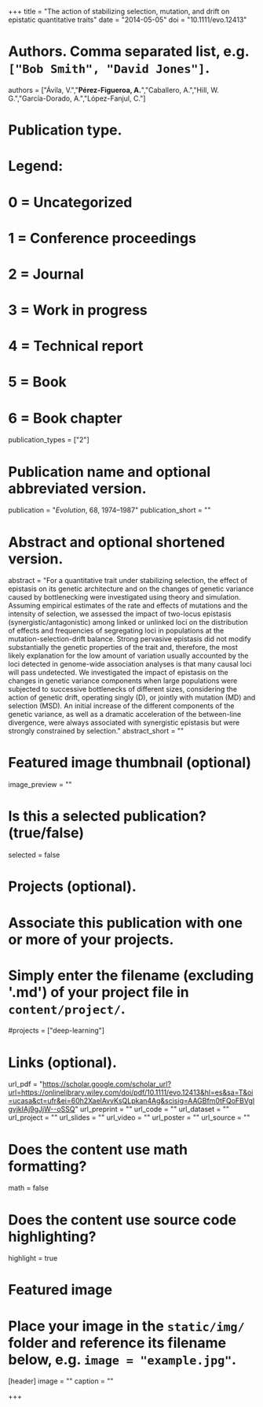 +++
title = "The action of stabilizing selection, mutation, and drift on epistatic quantitative traits"
date = "2014-05-05"
doi = "10.1111/evo.12413"
# Authors. Comma separated list, e.g. `["Bob Smith", "David Jones"]`.
authors = ["Ávila, V.","**Pérez-Figueroa, A.**","Caballero, A.","Hill, W. G.","García-Dorado, A.","López-Fanjul, C."]

# Publication type.
# Legend:
# 0 = Uncategorized
# 1 = Conference proceedings
# 2 = Journal
# 3 = Work in progress
# 4 = Technical report
# 5 = Book
# 6 = Book chapter
publication_types = ["2"]

# Publication name and optional abbreviated version.
publication = "*Evolution*, 68, 1974–1987"
publication_short = ""

# Abstract and optional shortened version.
abstract = "For a quantitative trait under stabilizing selection, the effect of epistasis on its genetic architecture and on the changes of genetic variance caused by bottlenecking were investigated using theory and simulation. Assuming empirical estimates of the rate and effects of mutations and the intensity of selection, we assessed the impact of two-locus epistasis (synergistic/antagonistic) among linked or unlinked loci on the distribution of effects and frequencies of segregating loci in populations at the mutation-selection-drift balance. Strong pervasive epistasis did not modify substantially the genetic properties of the trait and, therefore, the most likely explanation for the low amount of variation usually accounted by the loci detected in genome-wide association analyses is that many causal loci will pass undetected. We investigated the impact of epistasis on the changes in genetic variance components when large populations were subjected to successive bottlenecks of different sizes, considering the action of genetic drift, operating singly (D), or jointly with mutation (MD) and selection (MSD). An initial increase of the different components of the genetic variance, as well as a dramatic acceleration of the between-line divergence, were always associated with synergistic epistasis but were strongly constrained by selection."
abstract_short = ""

# Featured image thumbnail (optional)
image_preview = ""

# Is this a selected publication? (true/false)
selected = false

# Projects (optional).
#   Associate this publication with one or more of your projects.
#   Simply enter the filename (excluding '.md') of your project file in `content/project/`.
#projects = ["deep-learning"]

# Links (optional).
url_pdf = "https://scholar.google.com/scholar_url?url=https://onlinelibrary.wiley.com/doi/pdf/10.1111/evo.12413&hl=es&sa=T&oi=ucasa&ct=ufr&ei=60h2XaelAvvKsQLpkan4Ag&scisig=AAGBfm0tFQoFBVgIgvjkIAj9gJjW--oSSQ"
url_preprint = ""
url_code = ""
url_dataset = ""
url_project = ""
url_slides = ""
url_video = ""
url_poster = ""
url_source = ""

# Does the content use math formatting?
math = false

# Does the content use source code highlighting?
highlight = true

# Featured image
# Place your image in the `static/img/` folder and reference its filename below, e.g. `image = "example.jpg"`.
[header]
image = ""
caption = ""

+++


